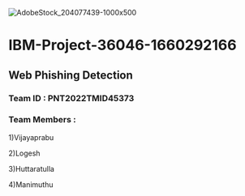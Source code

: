 ![AdobeStock_204077439-1000x500](https://user-images.githubusercontent.com/113415196/202528584-9fec8212-c4db-4ef4-a6b5-5ba98aecb799.jpg)


# IBM-Project-36046-1660292166

## Web Phishing Detection 

### Team ID : PNT2022TMID45373

### Team Members :
   
  1)Vijayaprabu
   
  2)Logesh
           
  3)Huttaratulla
   
  4)Manimuthu


